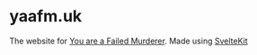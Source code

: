 # yaafm.uk

The website for [You are a Failed Murderer](https://store.steampowered.com/app/3540870/You_are_a_Failed_Murderer/). Made using [SvelteKit](https://svelte.dev/)
